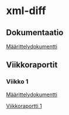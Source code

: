 # xml-diff

## Dokumentaatio

[Määrittelydokumentti](docs/maarittelydokumentti.md)

## Viikkoraportit

### Viikko 1

[Määrittelydokumentti](docs/maarittelydokumentti.md)

[Viikkoraportti 1](docs/viikko1.md)